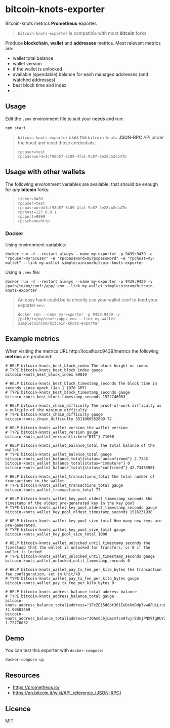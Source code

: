 # bitcoin-knots-exporter


Bitcoin-knots metrics **Prometheus** exporter.

> `bitcoin-knots-exporter` is compatible with most **bitcoin** forks.

Produce **blockchain**, **wallet** and **addresses** metrics.
Most relevant metrics are:
* wallet total balance
* wallet version
* if the wallet is unlocked
* available (spendable) balance for each managed addresses (and watched addresses)
* best block time and index
* ...

## Usage
Edit the `.env` environment file to suit your needs and run:
```
npm start
```
> `bitcoin-knots-exporter` uses the `bitcoin-knots` **JSON-RPC** API under the hood and need those credentials:
> ```
>rpcuser=test
>rpcpassword=1cf98b57-5i09-4fa1-9c07-2e28cb2cb47b
>```

## Usage with other wallets
The following environment variables are available, that should be enough for *any* **bitcoin** forks:
> ```
>ticker=DASH
>rpcuser=test
>rpcpassword=1cf98b57-5i09-4fa1-9c07-2e28cb2cb47b
>rpchost=127.0.0.1
>rpcport=9999
>rpcscheme=http
>```

### Docker
Using environment variables:
```
docker run -d --restart always --name my-exporter -p 9439:9439 -e "rpcuser=myrpcuser" -e "rpcpassword=myrpcpassword" -e "rpchost=my-wallet" --link my-wallet simplecoincom/bitcoin-knots-exporter
````

Using a `.env` file:
```
docker run -d --restart always --name my-exporter -p 9439:9439 -v /path/to/my/conf:/app/.env --link my-wallet simplecoincom/bitcoin-knots-exporter
```

>An easy hack could be to directly use your wallet conf to feed your exporter `env`:
>```
>docker run --name my-exporter -p 9439:9439 -v /path/to/my/conf:/app/.env --link my-wallet simplecoincom/bitcoin-knots-exporter
>```

## Example metrics
When visiting the metrics URL http://localhost:9439/metrics the following **metrics** are produced:
```
# HELP bitcoin-knots_best_block_index The block height or index
# TYPE bitcoin-knots_best_block_index gauge
bitcoin-knots_best_block_index 69019

# HELP bitcoin-knots_best_block_timestamp_seconds The block time in seconds since epoch (Jan 1 1970 GMT)
# TYPE bitcoin-knots_best_block_timestamp_seconds gauge
bitcoin-knots_best_block_timestamp_seconds 1522746083

# HELP bitcoin-knots_chain_difficulty The proof-of-work difficulty as a multiple of the minimum difficulty
# TYPE bitcoin-knots_chain_difficulty gauge
bitcoin-knots_chain_difficulty 3511060552899.72

# HELP bitcoin-knots_wallet_version the wallet version
# TYPE bitcoin-knots_wallet_version gauge
bitcoin-knots_wallet_version{ticker="BTC"} 71000

# HELP bitcoin-knots_wallet_balance_total the total balance of the wallet
# TYPE bitcoin-knots_wallet_balance_total gauge
bitcoin-knots_wallet_balance_total{status="unconfirmed"} 2.7345
bitcoin-knots_wallet_balance_total{status="immature"} 0
bitcoin-knots_wallet_balance_total{status="confirmed"} 42.73453501

# HELP bitcoin-knots_wallet_transactions_total the total number of transactions in the wallet
# TYPE bitcoin-knots_wallet_transactions_total gauge
bitcoin-knots_wallet_transactions_total 77

# HELP bitcoin-knots_wallet_key_pool_oldest_timestamp_seconds the timestamp of the oldest pre-generated key in the key pool
# TYPE bitcoin-knots_wallet_key_pool_oldest_timestamp_seconds gauge
bitcoin-knots_wallet_key_pool_oldest_timestamp_seconds 1516231938

# HELP bitcoin-knots_wallet_key_pool_size_total How many new keys are pre-generated.
# TYPE bitcoin-knots_wallet_key_pool_size_total gauge
bitcoin-knots_wallet_key_pool_size_total 1000

# HELP bitcoin-knots_wallet_unlocked_until_timestamp_seconds the timestamp that the wallet is unlocked for transfers, or 0 if the wallet is locked
# TYPE bitcoin-knots_wallet_unlocked_until_timestamp_seconds gauge
bitcoin-knots_wallet_unlocked_until_timestamp_seconds 0

# HELP bitcoin-knots_wallet_pay_tx_fee_per_kilo_bytes the transaction fee configuration, set in Unit/kB
# TYPE bitcoin-knots_wallet_pay_tx_fee_per_kilo_bytes gauge
bitcoin-knots_wallet_pay_tx_fee_per_kilo_bytes 0

# HELP bitcoin-knots_address_balance_total address balance
# TYPE bitcoin-knots_address_balance_total gauge
bitcoin-knots_address_balance_total{address="1FxZE15d8bt381EuDckdDdp7vw8FUiLzu6"} 41.00683469
bitcoin-knots_address_balance_total{address="1QAm6J6jLmcm7ce87ujrSdmjPNX9fgRUYZ"} 1.72770032
```

## Demo
You can test this exporter with `docker-compose`:
```
docker-compose up
```

## Resources
* https://prometheus.io/
* https://en.bitcoin.it/wiki/API_reference_(JSON-RPC)

## Licence
MIT

[npm-svg]: https://img.shields.io/npm/v/bitcoin-knots-exporter.svg
[npm-url]: https://npmjs.org/package/bitcoin-knots-exporter
[hub-url]: https://hub.docker.com/r/simplecoincom/bitcoin-knots-exporter/
[hub-svg]: https://img.shields.io/docker/pulls/simplecoincom/bitcoin-knots-exporter.svg